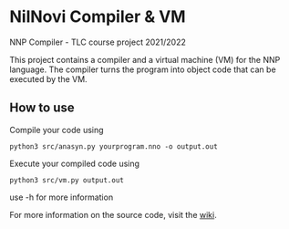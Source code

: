 # NilNovi Compiler & VM
NNP Compiler - TLC course project 2021/2022

This project contains a compiler and a virtual machine (VM) for the NNP language. The compiler turns the program into object code that can be executed by the VM.

## How to use
Compile your code using
```shell
python3 src/anasyn.py yourprogram.nno -o output.out
```

Execute your compiled code using
```shell
python3 src/vm.py output.out
```

use -h for more information

For more information on the source code, visit the [wiki](https://github.com/redac/nnp-compiler/wiki).
